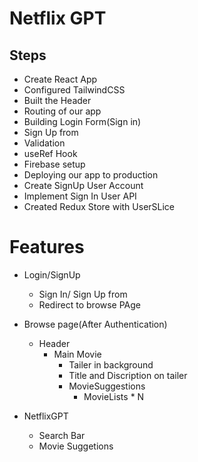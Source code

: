 # Netflix GPT

## Steps
- Create React App
- Configured TailwindCSS
- Built the Header
- Routing of our app
- Building Login Form(Sign in)
- Sign Up from
- Validation
- useRef Hook
- Firebase setup
- Deploying our app to production
- Create SignUp User Account
- Implement Sign In User API
- Created Redux Store with UserSLice





# Features
- Login/SignUp
   - Sign In/ Sign Up from
   - Redirect to browse PAge
- Browse page(After Authentication)
   - Header
      - Main Movie
          - Tailer in background
          - Title and Discription on tailer
          - MovieSuggestions
             - MovieLists * N

- NetflixGPT
   - Search Bar
   - Movie Suggetions

